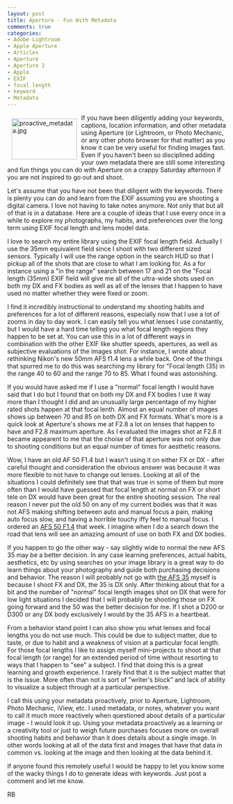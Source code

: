 ```yaml
---
layout: post
title: Aperture - Fun With Metadata
comments: true
categories:
- Adobe Lightroom
- Apple Aperture
- Articles
- Aperture
- Aperture 2
- Apple
- EXIF
- focal length
- keyword
- Metadata
---
```

<a rel="lightbox" href="/wp-content/uploads/2009/06/proactive_metadata.jpg"><img title="proactive_metadata.jpg" src="/wp-content/uploads/2009/06/.thumbs/.proactive_metadata.jpg" border="0" alt="proactive_metadata.jpg" hspace="10" vspace="10" width="150" height="94" align="left" /></a>If you have been diligently adding your keywords, captions, location information, and other metadata using Aperture (or Lightroom, or Photo Mechanic, or any other photo browser for that matter) as you know it can be very useful for finding images fast. Even if you haven't been so disciplined adding your own metadata there are still some interesting and fun things you can do with Aperture on a crappy Saturday afternoon if you are not inspired to go out and shoot.

Let's assume that you have not been that diligent with the keywords. There is plenty you can do and learn from the EXIF assuming you are shooting a digital camera. I love not having to take notes anymore. Not only that but all of that is in a database. Here are a couple of ideas that I use every once in a while to explore my photographs, my habits, and preferences over the long term using EXIF focal length and lens model data.

I love to search my entire library using the EXIF focal length field. Actually I use the 35mm equivalent field since I shoot with two different sized sensors. Typically I will use the range option in the search HUD so that I pickup all of the shots that are close to what I am looking for. As a for instance using a "in the range" search between 17 and 21 on the "Focal length (35mm) EXIF field will give me all of the ultra-wide shots used on both my DX and FX bodies as well as all of the lenses that I happen to have used no matter whether they were fixed or zoom.

I find it incredibly instructional to understand my shooting habits and preferences for a lot of different reasons, especially now that I use a lot of zooms in day to day work. I can easily tell you what lenses I use constantly, but I would have a hard time telling you what focal length regions they happen to be set at. You can use this in a lot of different ways in combination with the other EXIF like shutter speeds, apertures, as well as subjective evaluations of the images shot. For instance, I wrote about rethinking Nikon's new 50mm AFS f1.4 lens a while back. One of the things that spurred me to do this was searching my library for "Focal length (35) in the range 40 to 60 and the range 70 to 85. What I found was astonishing.

If you would have asked me if I use a "normal" focal length I would have said that I do but I found that on both my DX and FX bodies I use it way more than I thought I did and an unusually large percentage of my higher rated shots happen at that focal lenth. Almost an equal number of images shows up between 70 and 85 on both DX and FX formats. What's more is a quick look at Aperture's shows me at F2.8 a lot on lenses that happen to have and F2.8 maximum aperture. As I evaluated the images shot at F2.8 it became appearent to me that the choise of that aperture was not only due to shooting conditions but an equal number of times for aesthetic reasons.

Wow, I have an old AF 50 F1.4 but I wasn't using it on either FX or DX - after careful thought and consideration the obvious answer was because it was more flexible to not have to change out lenses. Looking at all of the situations I could definitely see that that was true in some of them but more often than I would have guessed that focal length at normal on FX or short tele on DX would have been great for the entire shooting session. The real reason I never put the old 50 on any of my current bodies was that it was not AFS making shifting between auto and manual focus a pain, making auto focus slow, and having a horrible touchy iffy feel to manual focus. I ordered an <a href="http://www.bhphotovideo.com/c/product/585343-GREY/Nikon_2180_AF_S_Nikkor_50mm_f_1_4G.html/BI/4674/KBID/5184">AFS 50 F1.4</a> that week. I imagine when I do a search down the road that lens will see an amazing amount of use on both FX and DX bodies.

If you happen to go the other way - say slightly wide to normal the new AFS 35 may be a better decision. In any case learning preferences, actual habits, aesthetics, etc by using searches on your image library is a great way to do learn things about your photography and guide both purchasing decisions and behavior. The reason I will probably not go with <a href="http://www.bhphotovideo.com/c/product/585343-GREY/Nikon_2180_AF_S_Nikkor_50mm_f_1_4G.html/BI/4674/KBID/5184">the AFS 35</a> myself is because I shoot FX and DX, the 35 is DX only. After thinking about that for a bit and the number of "normal" focal length images shot on DX that were for low light situations I decided that I will probably be shooting those on FX going forward and the 50 was the better decision for me. If I shot a D200 or D300 or any DX body exclusively I would by the 35 AFS in a heartbeat.

From a behavior stand point I can also show you what lenses and focal lengths you do not use much. This could be due to subject matter, due to taste, or due to habit and a weakness of vision at a particular focal length. For those focal lengths I like to assign myself mini-projects to shoot at that focal length (or range) for an extended period of time without resorting to ways that I happen to "see" a subject. I find that doing this is a great learning and growth experience. I rarely find that it is the subject matter that is the issue. More often than not is sort of "writer's block" and lack of ability to visualize a subject through at a particular perspective.

I call this using your metadata proactively, prior to Aperture, Lightroom, Photo Mechanic, iView, etc. I used metadata, or notes, whatever you want to call it much more reactively when questioned about details of a particular image - I would look it up. Using your metadata proactively as a learning or a creativity tool or just to weigh future purchases focuses more on overall shooting habits and behavior than it does details about a single image. In other words looking at all of the data first and images that have that data in common vs. looking at the image and then looking at the data behind it.

If anyone found this remotely useful I would be happy to let you know some of the wacky things I do to generate ideas with keywords. Just post a comment and let me know.

RB